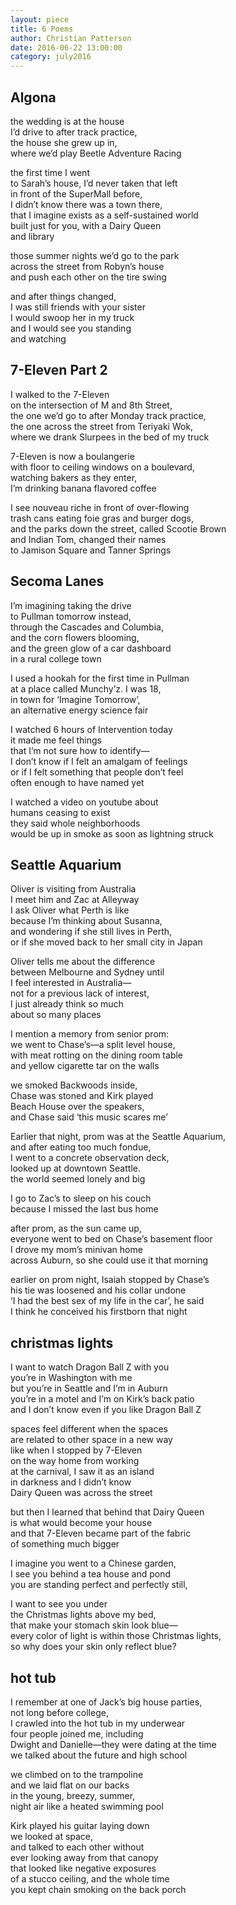 ```yaml
---
layout: piece
title: 6 Poems
author: Christian Patterson
date: 2016-06-22 13:00:00
category: july2016
---
```


<h2>Algona</h2>

the wedding is at the house<br>
I’d drive to after track practice,<br>
the house she grew up in,<br>
where we’d play Beetle Adventure Racing<br>

the first time I went<br>
to Sarah’s house, I’d never taken that left<br>
in front of the SuperMall before,<br>
I didn’t know there was a town there,<br>
that I imagine exists as a self-sustained world<br>
built just for you, with a Dairy Queen<br>
and library<br>

those summer nights we’d go to the park<br>
across the street from Robyn’s house<br>
and push each other on the tire swing<br>

and after things changed,<br>
I was still friends with your sister<br>
I would swoop her in my truck<br>
and I would see you standing<br>
and watching<br>



<h2>7-Eleven Part 2</h2>

I walked to the 7-Eleven<br>
on the intersection of M and 8th Street,<br>
the one we’d go to after Monday track practice,<br>
the one across the street from Teriyaki Wok,<br>
where we drank Slurpees in the bed of my truck<br>

7-Eleven is now a boulangerie<br>
with floor to ceiling windows on a boulevard,<br>
watching bakers as they enter,<br>
I’m drinking banana flavored coffee<br>

I see nouveau riche in front of over-flowing<br>
trash cans eating foie gras and burger dogs,<br>
and the parks down the street, called Scootie Brown<br>
and Indian Tom, changed their names<br>
to Jamison Square and Tanner Springs<br>



<h2>Secoma Lanes</h2>

I’m imagining taking the drive<br>
to Pullman tomorrow instead,<br>
through the Cascades and Columbia,<br>
and the corn flowers blooming,<br>
and the green glow of a car dashboard<br>
in a rural college town<br>

I used a hookah for the first time in Pullman<br>
at a place called Munchy’z. I was 18,<br>
in town for ‘Imagine Tomorrow’,<br>
an alternative energy science fair<br>

I watched 6 hours of Intervention today<br>
it made me feel things<br>
that I’m not sure how to identify—<br>
I don’t know if I felt an amalgam of feelings<br>
or if I felt something that people don’t feel<br>
often enough to have named yet<br>

I watched a video on youtube about<br>
humans ceasing to exist<br>
they said whole neighborhoods<br>
would be up in smoke as soon as lightning struck<br>



<h2>Seattle Aquarium</h2>

Oliver is visiting from Australia<br>
I meet him and Zac at Alleyway<br>
I ask Oliver what Perth is like<br>
because I’m thinking about Susanna,<br>
and wondering if she still lives in Perth,<br>
or if she moved back to her small city in Japan<br>

Oliver tells me about the difference<br>
between Melbourne and Sydney until<br>
I feel interested in Australia—<br>
not for a previous lack of interest,<br>
I just already think so much<br>
about so many places<br>

I mention a memory from senior prom:<br>
we went to Chase’s—a split level house,<br>
with meat rotting on the dining room table<br>
and yellow cigarette tar on the walls<br>

we smoked Backwoods inside,<br>
Chase was stoned and Kirk played<br>
Beach House over the speakers,<br>
and Chase said ‘this music scares me’<br>

Earlier that night, prom was at the Seattle Aquarium,<br>
and after eating too much fondue,<br>
I went to a concrete observation deck,<br>
looked up at downtown Seattle.<br>
the world seemed lonely and big<br>

I go to Zac’s to sleep on his couch<br>
because I missed the last bus home<br>

after prom, as the sun came up,<br>
everyone went to bed on Chase’s basement floor<br>
I drove my mom’s minivan home<br>
across Auburn, so she could use it that morning<br>

earlier on prom night, Isaiah stopped by Chase’s<br>
his tie was loosened and his collar undone<br>
‘I had the best sex of my life in the car’, he said<br>
I think he conceived his firstborn that night<br>



<h2>christmas lights</h2>

I want to watch Dragon Ball Z with you<br>
you’re in Washington with me<br>
but you’re in Seattle and I’m in Auburn<br>
you’re in a motel and I’m on Kirk’s back patio<br>
and I don’t know even if you like Dragon Ball Z<br>

spaces feel different when the spaces<br>
are related to other space in a new way<br>
like when I stopped by 7-Eleven<br>
on the way home from working<br>
at the carnival, I saw it as an island<br>
in darkness and I didn’t know<br>
Dairy Queen was across the street<br>

but then I learned that behind that Dairy Queen<br>
is what would become your house<br>
and that 7-Eleven became part of the fabric<br>
of something much bigger<br>

I imagine you went to a Chinese garden,<br>
I see you behind a tea house and pond<br>
you are standing perfect and perfectly still,<br>

I want to see you under<br>
the Christmas lights above my bed,<br>
that make your stomach skin look blue—<br>
every color of light is within those Christmas lights,<br>
so why does your skin only reflect blue?<br>



<h2>hot tub</h2>

I remember at one of Jack’s big house parties,<br>
not long before college,<br>
I crawled into the hot tub in my underwear<br>
four people joined me, including<br>
Dwight and Danielle—they were dating at the time<br>
we talked about the future and high school<br>

we climbed on to the trampoline<br>
and we laid flat on our backs<br>
in the young, breezy, summer,<br>
night air like a heated swimming pool<br>

Kirk played his guitar laying down<br>
we looked at space,<br>
and talked to each other without<br>
ever looking away from that canopy<br>
that looked like negative exposures<br>
of a stucco ceiling, and the whole time<br>
you kept chain smoking on the back porch<br>